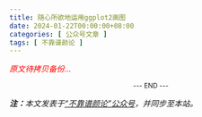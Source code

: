 ```yaml
---
title: 随心所欲地运用ggplot2画图
date: 2024-01-22T00:00:00+08:00
categories: [ 公众号文章 ]
tags: [ 不靠谱颜论 ]
---
```


<font color=red><i>原文待拷贝备份...</i></font>

<center><small>--- END ---</small></center>

<i><b>注：</b>本文发表于[“不靠谱颜论”公众号](https://mp.weixin.qq.com/s/-orODXUJKutKxyUpn2m9Gw)，并同步至本站。</i>
